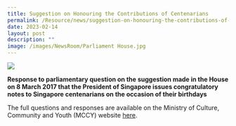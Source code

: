 ```yaml
---
title: Suggestion on Honouring the Contributions of Centenarians
permalink: /Resource/news/suggestion-on-honouring-the-contributions-of-centenarians/
date: 2023-02-14
layout: post
description: ""
image: /images/NewsRoom/Parliament House.jpg
---
```

![](/images/NewsRoom/Parliament%20House.jpg)

**Response to parliamentary question on the suggestion made in the House on 8 March 2017 that the President of Singapore issues congratulatory notes to Singapore centenarians on the occasion of their birthdays**

The full questions and responses are available on the Ministry of Culture, Community and Youth (MCCY) website [here](https://www.mccy.gov.sg/about-us/news-and-resources/parliamentary-matters/2023/Feb/suggestion-on-honouring-the-contributions-of-centenarians).